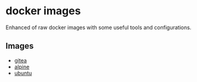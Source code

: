 # docker images

Enhanced of raw docker images with some useful tools and configurations.

## Images

- [gitea](gitea/README.md)
- [alpine](alpine/README.md)
- [ubuntu](ubuntu/README.md)